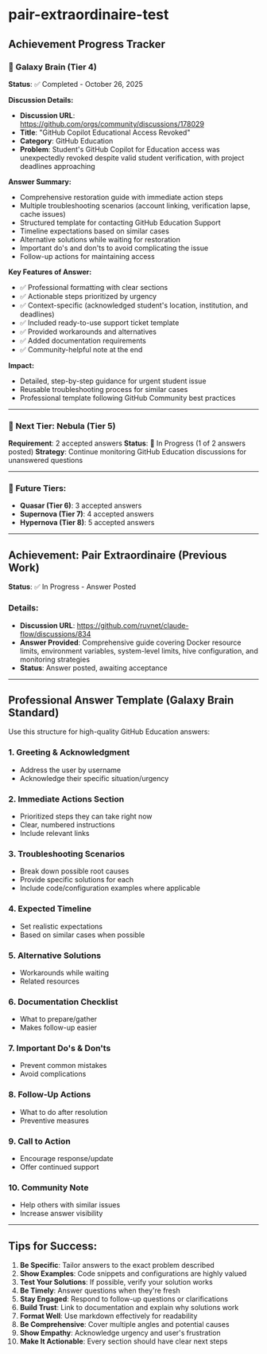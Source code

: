 # pair-extraordinaire-test

## Achievement Progress Tracker

### 🌟 Galaxy Brain (Tier 4)
**Status**: ✅ Completed - October 26, 2025

**Discussion Details:**
- **Discussion URL**: https://github.com/orgs/community/discussions/178029
- **Title**: "GitHub Copilot Educational Access Revoked"
- **Category**: GitHub Education
- **Problem**: Student's GitHub Copilot for Education access was unexpectedly revoked despite valid student verification, with project deadlines approaching

**Answer Summary:**
- Comprehensive restoration guide with immediate action steps
- Multiple troubleshooting scenarios (account linking, verification lapse, cache issues)
- Structured template for contacting GitHub Education Support
- Timeline expectations based on similar cases
- Alternative solutions while waiting for restoration
- Important do's and don'ts to avoid complicating the issue
- Follow-up actions for maintaining access

**Key Features of Answer:**
- ✅ Professional formatting with clear sections
- ✅ Actionable steps prioritized by urgency
- ✅ Context-specific (acknowledged student's location, institution, and deadlines)
- ✅ Included ready-to-use support ticket template
- ✅ Provided workarounds and alternatives
- ✅ Added documentation requirements
- ✅ Community-helpful note at the end

**Impact:**
- Detailed, step-by-step guidance for urgent student issue
- Reusable troubleshooting process for similar cases
- Professional template following GitHub Community best practices

---

### 🎯 Next Tier: Nebula (Tier 5)
**Requirement**: 2 accepted answers
**Status**: 🔄 In Progress (1 of 2 answers posted)
**Strategy**: Continue monitoring GitHub Education discussions for unanswered questions

---

### 🚀 Future Tiers:
- **Quasar (Tier 6)**: 3 accepted answers
- **Supernova (Tier 7)**: 4 accepted answers
- **Hypernova (Tier 8)**: 5 accepted answers

---

## Achievement: Pair Extraordinaire (Previous Work)
**Status**: ✅ In Progress - Answer Posted

### Details:
- **Discussion URL**: https://github.com/ruvnet/claude-flow/discussions/834
- **Answer Provided**: Comprehensive guide covering Docker resource limits, environment variables, system-level limits, hive configuration, and monitoring strategies
- **Status**: Answer posted, awaiting acceptance

---

## Professional Answer Template (Galaxy Brain Standard)

Use this structure for high-quality GitHub Education answers:

### 1. **Greeting & Acknowledgment**
   - Address the user by username
   - Acknowledge their specific situation/urgency

### 2. **Immediate Actions Section**
   - Prioritized steps they can take right now
   - Clear, numbered instructions
   - Include relevant links

### 3. **Troubleshooting Scenarios**
   - Break down possible root causes
   - Provide specific solutions for each
   - Include code/configuration examples where applicable

### 4. **Expected Timeline**
   - Set realistic expectations
   - Based on similar cases when possible

### 5. **Alternative Solutions**
   - Workarounds while waiting
   - Related resources

### 6. **Documentation Checklist**
   - What to prepare/gather
   - Makes follow-up easier

### 7. **Important Do's & Don'ts**
   - Prevent common mistakes
   - Avoid complications

### 8. **Follow-Up Actions**
   - What to do after resolution
   - Preventive measures

### 9. **Call to Action**
   - Encourage response/update
   - Offer continued support

### 10. **Community Note**
   - Help others with similar issues
   - Increase answer visibility

---

## Tips for Success:

1. **Be Specific**: Tailor answers to the exact problem described
2. **Show Examples**: Code snippets and configurations are highly valued
3. **Test Your Solutions**: If possible, verify your solution works
4. **Be Timely**: Answer questions when they're fresh
5. **Stay Engaged**: Respond to follow-up questions or clarifications
6. **Build Trust**: Link to documentation and explain why solutions work
7. **Format Well**: Use markdown effectively for readability
8. **Be Comprehensive**: Cover multiple angles and potential causes
9. **Show Empathy**: Acknowledge urgency and user's frustration
10. **Make It Actionable**: Every section should have clear next steps
